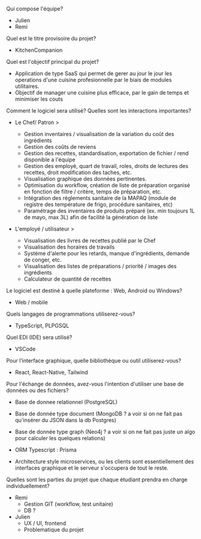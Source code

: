 Qui compose l'équipe?
- Julien
- Remi

Quel est le titre provisoire du projet?
- KitchenCompanion

Quel est l'objectif principal du projet?
- Application de type SaaS qui permet de gerer au jour le jour les operations d'une cuisine profesionnelle par le biais de modules utilitaires.
- Objectif de manager une cuisine plus efficace, par le gain de temps et minimiser les couts

Comment le logiciel sera utilisé? Quelles sont les interactions importantes?
- Le Chef/ Patron >
    - Gestion inventaires / visualisation de la variation du coût des ingrédients
    - Gestion des coûts de reviens
    - Gestion des recettes, standardisation, exportation de fichier / rend disponible a l'équipe
    - Gestion des employé, quart de travail, roles, droits de lectures des recettes, droit modification des taches, etc.
    - Visualisation graphique des données pertinentes. 
    - Optimisation du workflow, création de liste de préparation organisé en fonction de filtre / critère, temps de préparation, etc.
    - Intégration des réglements sanitaire de la MAPAQ (module de registre des température de frigo, procédure sanitaires, etc)
    - Paramétrage des inventaires de produits préparé (ex. min toujours 1L de mayo, max 3L) afin de facilité la génération de liste

- L'employé / utilisateur >
    - Visualisation des livres de recettes publié par le Chef
    - Visualisation des horaires de travails
    - Système d'alerte pour les retards, manque d'ingrédients, demande de conger, etc. 
    - Visualisation des listes de préparations / priorité / images des ingrédients
    - Calculateur de quantité de recettes

Le logiciel est destiné à quelle plateforme : Web, Android ou Windows?
- Web / mobile

Quels langages de programmations utiliserez-vous?
- TypeScript, PLPGSQL

Quel EDI (IDE) sera utilisé?
- VSCode

Pour l’interface graphique, quelle bibliothèque ou outil utiliserez-vous?
- React, React-Native, Tailwind

Pour l'échange de données, avez-vous l'intention d'utiliser une base de données ou des fichiers?
- Base de donnee relationnel (PostgreSQL)
- Base de donnée type document (MongoDB ? a voir si on ne fait pas qu'insérer du JSON dans la db Postgres)
- Base de donnée type graph (Neo4j ? a voir si on ne fait pas juste un algo pour calculer les quelques relations)

- ORM Typescript : Prisma
- Architecture style microservices, ou les clients sont essentiellement des interfaces graphique et le serveur s'occupera de tout le reste.  

Quelles sont les parties du projet que chaque étudiant prendra en charge individuellement?
- Remi 
    - Gestion GIT (workflow, test unitaire)
    - DB ?
- Julien
    - UX / UI, frontend
    - Problematique du projet

